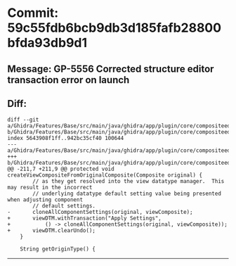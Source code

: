 # Commit: 59c55fdb6bcb9db3d185fafb28800bfda93db9d1
## Message: GP-5556 Corrected structure editor transaction error on launch
## Diff:
```
diff --git a/Ghidra/Features/Base/src/main/java/ghidra/app/plugin/core/compositeeditor/CompositeEditorModel.java b/Ghidra/Features/Base/src/main/java/ghidra/app/plugin/core/compositeeditor/CompositeEditorModel.java
index 5643908f1ff..942bc35cf40 100644
--- a/Ghidra/Features/Base/src/main/java/ghidra/app/plugin/core/compositeeditor/CompositeEditorModel.java
+++ b/Ghidra/Features/Base/src/main/java/ghidra/app/plugin/core/compositeeditor/CompositeEditorModel.java
@@ -211,7 +211,9 @@ protected void createViewCompositeFromOriginalComposite(Composite original) {
 		// as they get resolved into the view datatype manager.  This may result in the incorrect
 		// underlying datatype default setting value being presented when adjusting component
 		// default settings.
-		cloneAllComponentSettings(original, viewComposite);
+		viewDTM.withTransaction("Apply Settings",
+			() -> cloneAllComponentSettings(original, viewComposite));
+		viewDTM.clearUndo();
 	}
 
 	String getOriginType() {
```
-----------------------------------
